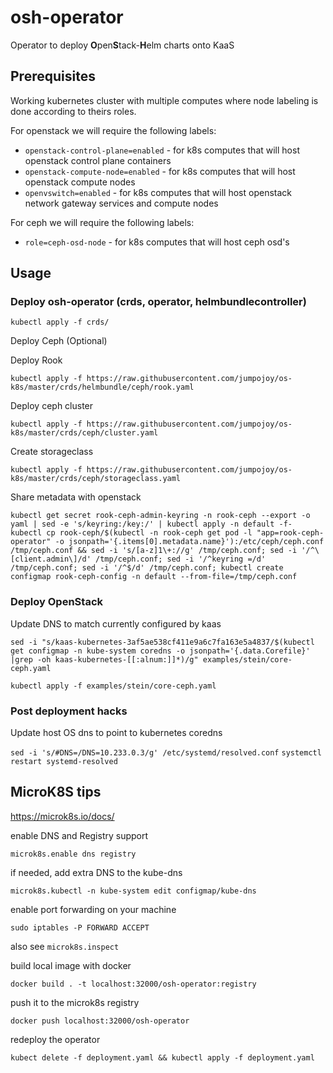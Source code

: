 # osh-operator

Operator to deploy **O**pen**S**tack-**H**elm charts onto KaaS

## Prerequisites

Working kubernetes cluster with multiple computes where node labeling is done according to theirs roles.

For openstack we will require the following labels:

 * ``openstack-control-plane=enabled`` - for k8s computes that will host openstack control plane containers
 * ``openstack-compute-node=enabled`` - for k8s computes that will host openstack compute nodes
 * ``openvswitch=enabled`` - for k8s computes that will host openstack network gateway services and compute nodes

For ceph we will require the following labels:

 * ``role=ceph-osd-node`` - for k8s computes that will host ceph osd's

## Usage

### Deploy osh-operator (crds, operator, helmbundlecontroller)

`kubectl apply -f crds/`

Deploy Ceph (Optional)

Deploy Rook

`kubectl apply -f https://raw.githubusercontent.com/jumpojoy/os-k8s/master/crds/helmbundle/ceph/rook.yaml`

Deploy ceph cluster

`kubectl apply -f https://raw.githubusercontent.com/jumpojoy/os-k8s/master/crds/ceph/cluster.yaml`

Create storageclass

`kubectl apply -f https://raw.githubusercontent.com/jumpojoy/os-k8s/master/crds/ceph/storageclass.yaml`

Share metadata with openstack

`kubectl get secret rook-ceph-admin-keyring -n rook-ceph --export -o yaml | sed -e 's/keyring:/key:/' | kubectl apply -n default -f-`
`kubectl cp rook-ceph/$(kubectl -n rook-ceph get pod -l "app=rook-ceph-operator" -o jsonpath='{.items[0].metadata.name}'):/etc/ceph/ceph.conf /tmp/ceph.conf && sed -i 's/[a-z]1\+://g' /tmp/ceph.conf; sed -i '/^\[client.admin\]/d' /tmp/ceph.conf; sed -i '/^keyring =/d' /tmp/ceph.conf; sed -i '/^$/d' /tmp/ceph.conf; kubectl create configmap rook-ceph-config -n default --from-file=/tmp/ceph.conf`

### Deploy OpenStack

Update DNS to match currently configured by kaas

`sed -i "s/kaas-kubernetes-3af5ae538cf411e9a6c7fa163e5a4837/$(kubectl get configmap -n kube-system coredns -o jsonpath='{.data.Corefile}' |grep -oh kaas-kubernetes-[[:alnum:]]*)/g" examples/stein/core-ceph.yaml`

`kubectl apply -f examples/stein/core-ceph.yaml`

### Post deployment hacks

Update host OS dns to point to kubernetes coredns

`sed -i 's/#DNS=/DNS=10.233.0.3/g' /etc/systemd/resolved.conf`
`systemctl restart systemd-resolved`

## MicroK8S tips

https://microk8s.io/docs/

enable DNS and Registry support

`microk8s.enable dns registry`

if needed, add extra DNS to the kube-dns

`microk8s.kubectl -n kube-system edit configmap/kube-dns`

enable port forwarding on your machine

`sudo iptables -P FORWARD ACCEPT`

also see `microk8s.inspect`

build local image with docker

`docker build . -t localhost:32000/osh-operator:registry`

push it to the microk8s registry

`docker push localhost:32000/osh-operator`

redeploy the operator

`kubect delete -f deployment.yaml && kubectl apply -f deployment.yaml`
